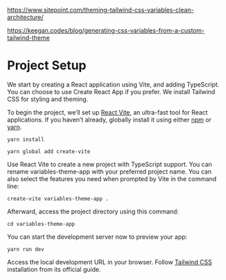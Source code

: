 https://www.sitepoint.com/theming-tailwind-css-variables-clean-architecture/

https://keegan.codes/blog/generating-css-variables-from-a-custom-tailwind-theme


# Project Setup
We start by creating a React application using Vite, and adding TypeScript. You can choose to use Create React App if you prefer. We install Tailwind CSS for styling and theming.

To begin the project, we’ll set up [React Vite](https://vitejs.dev/guide/), an ultra-fast tool for React applications. If you haven’t already, globally install it using either [npm](https://www.npmjs.com/) or [yarn](https://yarnpkg.com/).
```
yarn install
```

```
yarn global add create-vite
```

Use React Vite to create a new project with TypeScript support. You can rename variables-theme-app with your preferred project name. You can also select the features you need when prompted by Vite in the command line:
```
create-vite variables-theme-app .
```

Afterward, access the project directory using this command:
``` 
cd variables-theme-app
```

You can start the development server now to preview your app:
```
yarn run dev
```

Access the local development URL in your browser. Follow [Tailwind CSS](https://tailwindcss.com/docs/guides/vite) installation from its official guide.
